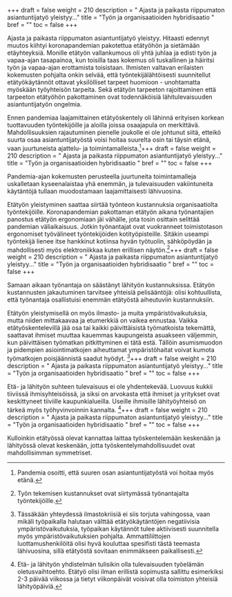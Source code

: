 +++
draft = false
weight = 210
description = " Ajasta ja paikasta riippumaton asiantuntijatyö yleistyy..."
title = "Työn ja organisaatioiden hybridisaatio "
bref = ""
toc = false
+++



Ajasta ja paikasta riippumaton asiantuntijatyö yleistyy. Hitaasti
edennyt muutos kiihtyi koronapandemian pakotettua etätyöhön ja sietämään
etäyhteyksiä. Monille etätyön vallankumous oli yhtä juhlaa ja edisti
työn ja vapaa-ajan tasapainoa, kun toisilla taas kokemus oli tuskallinen
ja häiritsi työn ja vapaa-ajan erottamista toisistaan. Ihmisten valtavan
erilaisten kokemusten pohjalta onkin selvää, että työntekijälähtöisesti
suunnitellut etätyökäytännöt ottavat yksilölliset tarpeet huomioon -
unohtamatta myöskään työyhteisön tarpeita. Sekä etätyön tarpeeton
rajoittaminen että tarpeeton etätyöhön pakottaminen ovat todennäköisiä
lähitulevaisuuden asiantuntijatyön ongelmia.

Ennen pandemiaa laajamittainen etätyöskentely oli lähinnä erityisen
korkean tuottavuuden työntekijöille ja aloilla joissa osaajapula on
merkittävä. Mahdollisuuksien rajautuminen pienelle joukolle ei ole
johtunut siitä, etteikö suurta osaa asiantuntijatyöstä voisi hoitaa
suurelta osin tai täysin etänä, vaan juurtuneista ajattelu- ja
toimintamalleista.[^1]+++
draft = false
weight = 210
description = " Ajasta ja paikasta riippumaton asiantuntijatyö yleistyy..."
title = "Työn ja organisaatioiden hybridisaatio "
bref = ""
toc = false
+++


 Pandemia-ajan kokemusten perusteella juurtuneita
toimintamalleja uskalletaan kyseenalaistaa yhä enemmän, ja tulevaisuuden
vakiintuneita käytäntöjä tullaan muodostamaan laajamittaisesti
lähivuosina.

Etätyön yleistyminen saattaa siirtää työnteon kustannuksia
organisaatiolta työntekijöille. Koronapandemian pakottaman etätyön
aikana työnantajien panostus etätyön ergonomiaan jäi vähälle, jota tosin
osittain selittää pandemian väliaikaisuus. Jotkin työnantajat ovat
vuokranneet toimistotason ergonomiset työvälineet työntekijöiden
kotityöpisteille. Sitäkin useampi työntekijä lienee itse hankkinut
kotiinsa hyvän työtuolin, sähköpöydän ja mahdollisesti myös
elektroniikkaa kuten erillisen näytön.[^2]+++
draft = false
weight = 210
description = " Ajasta ja paikasta riippumaton asiantuntijatyö yleistyy..."
title = "Työn ja organisaatioiden hybridisaatio "
bref = ""
toc = false
+++


 Samaan aikaan työnantaja on
säästänyt lähityön kustannuksissa. Etätyön kustannusten jakautuminen
tarvitsee yhteisiä pelisääntöjä: olisi kohtuullista, että työnantaja
osallistuisi enemmän etätyöstä aiheutuviin kustannuksiin.

Etätyön yleistymisellä on myös ilmasto- ja muita ympäristövaikutuksia,
mutta niiden mittakaavaa ja etumerkkiä on vaikea ennustaa. Vaikka
etätyöskentelevillä jää osa tai kaikki päivittäisistä työmatkoista
tekemättä, saattavat ihmiset muuttaa kauemmas kaupungeista asuakseen
väljemmin, kun päivittäisen työmatkan pitkittyminen ei tätä estä.
Tällöin asumismuodon ja pidempien asiointimatkojen aiheuttamat
ympäristöhaitat voivat kumota työmatkojen poisjäännistä saadut hyödyt.
[^3]+++
draft = false
weight = 210
description = " Ajasta ja paikasta riippumaton asiantuntijatyö yleistyy..."
title = "Työn ja organisaatioiden hybridisaatio "
bref = ""
toc = false
+++



Etä- ja lähityön suhteen tulevaisuus ei ole yhdentekevää. Luovuus kukkii
tiiviissä ihmisyhteisöissä, ja siksi on arvokasta että ihmiset ja
yritykset ovat keskittyneet tiiviille kaupunkialueilla. Useille
ihmisille lähityöyhteisö on tärkeä myös työhyvinvoinnin kannalta. [^4]+++
draft = false
weight = 210
description = " Ajasta ja paikasta riippumaton asiantuntijatyö yleistyy..."
title = "Työn ja organisaatioiden hybridisaatio "
bref = ""
toc = false
+++


 Kulloinkin etätyössä olevat kannattaa
laittaa työskentelemään keskenään ja lähityössä olevat keskenään, jotta
työskentelymahdollisuudet ovat mahdollisimman symmetriset.

[^1]: Pandemia osoitti, että suuren osan asiantuntijatyöstä voi hoitaa myös etänä.
[^2]: Työn tekemisen kustannukset ovat siirtymässä työnantajalta työntekijöille.
[^3]: Tässäkään yhteydessä ilmastokriisiä ei siis torjuta vahingossa, vaan mikäli työpaikalla halutaan välttää etätyökäytäntöjen negatiivisia ympäristövaikutuksia, työpaikan käytännöt tulee aktiivisesti suunnitella myös ympäristövaikutuksien pohjalta. Ammattiliittojen luottamushenkilöitä olisi hyvä kouluttaa spesifisti tästä teemasta lähivuosina, sillä etätyöstä sovitaan enimmäkseen paikallisesti.
[^4]: Etä- ja lähityön yhdistelmän tulisikin olla tulevaisuuden työelämän oletusvaihtoehto. Etätyö olisi ilman erillistä sopimusta sallittu esimerkiksi 2-3 päivää viikossa ja tietyt viikonpäivät voisivat olla toimiston yhteisiä lähityöpäiviä.

